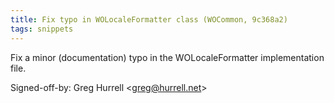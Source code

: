 ```yaml
---
title: Fix typo in WOLocaleFormatter class (WOCommon, 9c368a2)
tags: snippets
---
```


Fix a minor (documentation) typo in the WOLocaleFormatter implementation file.

Signed-off-by: Greg Hurrell &lt;greg@hurrell.net&gt;
